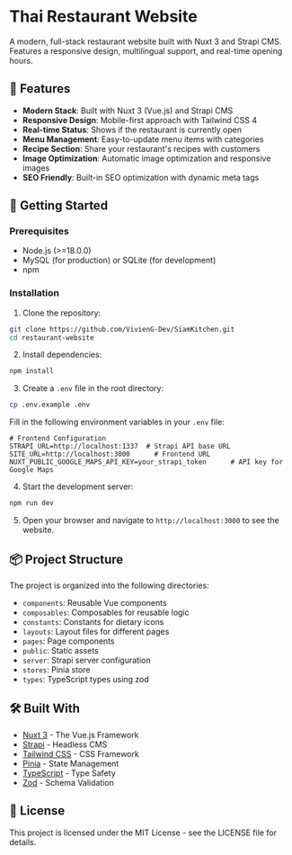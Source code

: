 # Thai Restaurant Website

A modern, full-stack restaurant website built with Nuxt 3 and Strapi CMS. Features a responsive design, multilingual support, and real-time opening hours.

## 🌟 Features

- **Modern Stack**: Built with Nuxt 3 (Vue.js) and Strapi CMS
- **Responsive Design**: Mobile-first approach with Tailwind CSS 4
- **Real-time Status**: Shows if the restaurant is currently open
- **Menu Management**: Easy-to-update menu items with categories
- **Recipe Section**: Share your restaurant's recipes with customers
- **Image Optimization**: Automatic image optimization and responsive images
- **SEO Friendly**: Built-in SEO optimization with dynamic meta tags

## 🚀 Getting Started

### Prerequisites

- Node.js (>=18.0.0)
- MySQL (for production) or SQLite (for development)
- npm

### Installation

1. Clone the repository:

```bash
git clone https://github.com/VivienG-Dev/SiamKitchen.git
cd restaurant-website
```

2. Install dependencies:

```bash
npm install
```

3. Create a `.env` file in the root directory:

```bash
cp .env.example .env
```

Fill in the following environment variables in your `.env` file:

```env
# Frontend Configuration
STRAPI_URL=http://localhost:1337  # Strapi API base URL
SITE_URL=http://localhost:3000      # Frontend URL
NUXT_PUBLIC_GOOGLE_MAPS_API_KEY=your_strapi_token      # API key for Google Maps
```

4. Start the development server:

```bash
npm run dev
```

5. Open your browser and navigate to `http://localhost:3000` to see the website.

## 📦 Project Structure

The project is organized into the following directories:

- `components`: Reusable Vue components
- `composables`: Composables for reusable logic
- `constants`: Constants for dietary icons
- `layouts`: Layout files for different pages
- `pages`: Page components
- `public`: Static assets
- `server`: Strapi server configuration
- `stores`: Pinia store
- `types`: TypeScript types using zod

## 🛠 Built With

- [Nuxt 3](https://nuxt.com/) - The Vue.js Framework
- [Strapi](https://strapi.io/) - Headless CMS
- [Tailwind CSS](https://tailwindcss.com/) - CSS Framework
- [Pinia](https://pinia.vuejs.org/) - State Management
- [TypeScript](https://www.typescriptlang.org/) - Type Safety
- [Zod](https://zod.dev/) - Schema Validation

## 📝 License

This project is licensed under the MIT License - see the LICENSE file for details.